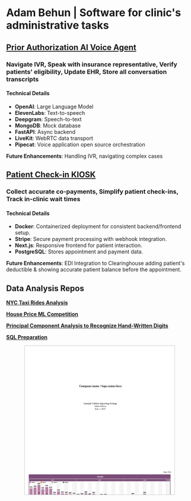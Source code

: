 # Adam Behun | Software for clinic's administrative tasks

## **[Prior Authorization AI Voice Agent](https://github.com/Adam-Behun/MyRobot)**  
### Navigate IVR, Speak with insurance representative, Verify patients' eligibility, Update EHR, Store all conversation transcripts
#### Technical Details
- **OpenAI**: Large Language Model
- **ElevenLabs**: Text-to-speech
- **Deepgram**: Speech-to-text
- **MongoDB**: Mock database
- **FastAPI**: Async backend
- **LiveKit**: WebRTC data transport
- **Pipecat**: Voice application open source orchestration

**Future Enhancements**: Handling IVR, navigating complex cases

## **[Patient Check-in KIOSK](https://github.com/Adam-Behun/DentalKiosk)**
### Collect accurate co-payments, Simplify patient check-ins, Track in-clinic wait times
#### Technical Details
- **Docker**: Containerized deployment for consistent backend/frontend setup.
- **Stripe**: Secure payment processing with webhook integration.
- **Next.js**: Responsive frontend for patient interaction.
- **PostgreSQL**: Stores appointment and payment data.

**Future Enhancements**: EDI Integration to Clearinghouse adding patient's deductible & showing accurate patient balance before the appointment.

## Data Analysis Repos
**[NYC Taxi Rides Analysis](https://github.com/Adam-Behun/supervised-ml-to-predict-tips)**

**[House Price ML Competition](https://github.com/Adam-Behun/supervised-machine-learning/blob/main/house-price-competition/algorithms/top-solution.ipynb)**

**[Principal Component Analysis to Recognize Hand-Written Digits](https://github.com/Adam-Behun/supervised-machine-learning/blob/main/mnist-competition/algorithms/pca_with_models.ipynb)**

**[SQL Preparation](https://github.com/Adam-Behun/sql-preparation)**

<div style="text-align: center;">
  <div style="overflow-y: auto; height: 400px; border: 1px solid #ccc; margin: 0 auto; width: 80%;">
    <img src="images/page-0.jpg" alt="Page 1" style="width: 100%; display: block; margin: 0;">
    <img src="images/page-1.jpg" alt="Page 2" style="width: 100%; display: block; margin: 0;">
    <img src="images/page-2.jpg" alt="Page 3" style="width: 100%; display: block; margin: 0;">
    <img src="images/page-3.jpg" alt="Page 4" style="width: 100%; display: block; margin: 0;">
  </div>
</div>